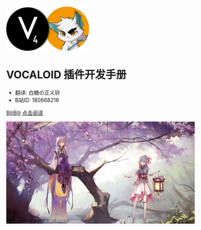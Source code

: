 ![logo](static/img/logo.png)
# VOCALOID 插件开发手册
- 翻译: 白糖の正义铃
- B站ID: 180668218

[BiliBili](https://space.bilibili.com/180668218)
[点击阅读](src/Introduce.md)

<!-- 背景图片 -->

![](static/img/cp.jpeg)
